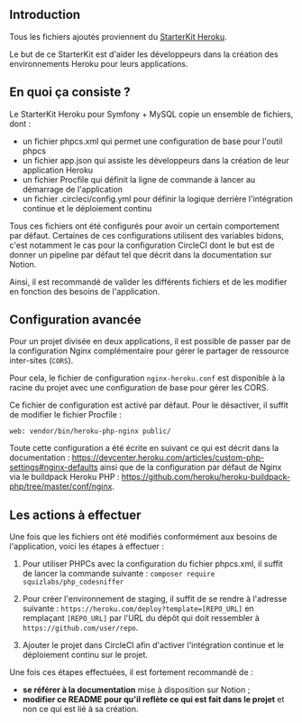 ## Introduction

Tous les fichiers ajoutés proviennent du
[StarterKit Heroku](https://github.com/Linkvalue-Booster/configs).

Le but de ce StarterKit est d'aider les développeurs dans la création des
environnements Heroku pour leurs applications.

## En quoi ça consiste ?

Le StarterKit Heroku pour Symfony + MySQL copie un ensemble de fichiers, dont :
- un fichier phpcs.xml qui permet une configuration de base pour l'outil phpcs
- un fichier app.json qui assiste les développeurs dans la création de leur
  application Heroku
- un fichier Procfile qui définit la ligne de commande à lancer au démarrage de
  l'application
- un fichier .circleci/config.yml pour définir la logique derrière
  l'intégration continue et le déploiement continu

Tous ces fichiers ont été configurés pour avoir un certain comportement par
défaut. Certaines de ces configurations utilisent des variables bidons, c'est
notamment le cas pour la configuration CircleCI dont le but est de donner un
pipeline par défaut tel que décrit dans la documentation sur Notion.

Ainsi, il est recommandé de valider les différents fichiers et de les modifier
en fonction des besoins de l'application.

## Configuration avancée

Pour un projet divisée en deux applications, il est possible de passer par de
la configuration Nginx complémentaire pour gérer le partager de ressource
inter-sites (`CORS`).

Pour cela, le fichier de configuration `nginx-heroku.conf` est disponible à la
racine du projet avec une configuration de base pour gérer les CORS.

Ce fichier de configuration est activé par défaut. Pour le désactiver, il
suffit de modifier le fichier Procfile :

```
web: vendor/bin/heroku-php-nginx public/
```

Toute cette configuration a été écrite en suivant ce qui est décrit dans la
documentation : https://devcenter.heroku.com/articles/custom-php-settings#nginx-defaults
ainsi que de la configuration par défaut de Nginx via le buildpack Heroku PHP :
https://github.com/heroku/heroku-buildpack-php/tree/master/conf/nginx.

## Les actions à effectuer

Une fois que les fichiers ont été modifiés conformément aux besoins de
l'application, voici les étapes à effectuer :

1. Pour utiliser PHPCs avec la configuration du fichier phpcs.xml, il suffit de
   lancer la commande suivante : `composer require squizlabs/php_codesniffer`

2. Pour créer l'environnement de staging, il suffit de se rendre à l'adresse
   suivante : `https://heroku.com/deploy?template=[REPO_URL]` en remplaçant
   `[REPO_URL]` par l'URL du dépôt qui doit ressembler à
   `https://github.com/user/repo`.

3. Ajouter le projet dans CircleCI afin d'activer l'intégration continue et le
   déploiement continu sur le projet.

Une fois ces étapes effectuées, il est fortement recommandé de :
- **se référer à la documentation** mise à disposition sur Notion ;
- **modifier ce README pour qu'il reflète ce qui est fait dans le projet** et
  non ce qui est lié à sa création.
